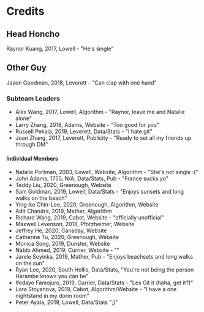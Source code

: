 # Credits

## Head Honcho
Raynor Kuang, 2017, Lowell - "He's single"

## Other Guy
Jason Goodman, 2018, Leverett - "Can clap with one hand"

### Subteam Leaders
- Alex Wang, 2017, Lowell, Algorithm - "Raynor, leave me and Natalie alone"
- Larry Zhang, 2018, Adams, Website - "Too good for you"
- Russell Pekala, 2019, Leverett, Data/Stats - "I hate git"
- Joan Zhang, 2017, Leverett, Publicity - "Ready to set all my friends up through DM"

#### Individual Members
- Natalie Portman, 2003, Lowell, Website, Algorithm - "She's not single :("
- John Adams, 1755, N/A, Data/Stats, Pub - "France sucks yo"
- Teddy Liu, 2020, Greenough, Website
- Sam Goldman, 2019, Lowell, Data/Stats - "Enjoys sunsets and long walks on the beach"
- Ying-ke Chin-Lee, 2020, Greenough, Algorithm, Website
- Adit Chandra, 2019, Mather, Algorithm
- Richard Wang, 2019, Cabot, Website - "officially unofficial"
- Maxwell Levenson, 2018, Pforzheimer, Website
- Jeffrey He, 2020, Canaday, Website
- Catherine Tu, 2020, Greenough, Website
- Monica Song, 2019, Dunster, Website
- Nabib Ahmed, 2019, Currier, Website - ""
- Jarele Soyinka, 2019, Mather, Pub - "Enjoys beachsets and long walks on the sun"
- Ryan Lee, 2020, South Hollis, Data/Stats, "You're not being the person Harambe knows you can be"
- Ifedayo Famojuro, 2019, Currier, Data/Stats - "Les Git it (haha, get it?)"
- Lora Stoyanova, 2019, Cabot, Algorithm/Website - "I have a one nightstand in my dorm room"
- Peter Ayala, 2019, Lowell, Data/Stats ";)"
